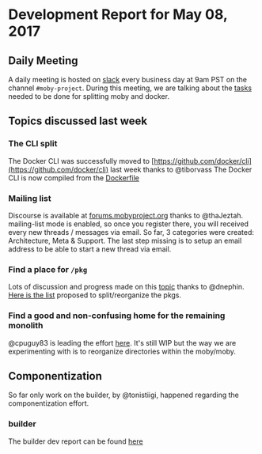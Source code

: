 # Development Report for May 08, 2017

## Daily Meeting

A daily meeting is hosted on [slack](https://dockercommunity.slack.com) every business day at 9am PST on the channel `#moby-project`.
During this meeting, we are talking about the [tasks](https://github.com/moby/moby/issues/32867) needed to be done for splitting moby and docker.

## Topics discussed last week

### The CLI split

The Docker CLI was successfully moved to [https://github.com/docker/cli](https://github.com/docker/cli) last week thanks to @tiborvass
The Docker CLI is now compiled from the [Dockerfile](https://github.com/moby/moby/blob/a762ceace4e8c1c7ce4fb582789af9d8074be3e1/Dockerfile#L248)

### Mailing list

Discourse is available at [forums.mobyproject.org](https://forums.mobyproject.org/) thanks to @thaJeztah. mailing-list mode is enabled, so once you register there, you will received every new threads / messages via email. So far, 3 categories were created: Architecture, Meta & Support. The last step missing is to setup an email address to be able to start a new thread via email.

### Find a place for `/pkg`

Lots of discussion and progress made on this [topic](https://github.com/moby/moby/issues/32989) thanks to @dnephin. [Here is the list](https://gist.github.com/dnephin/35dc10f6b6b7017f058a71908b301d38) proposed to split/reorganize the pkgs.

### Find a good and non-confusing home for the remaining monolith

@cpuguy83 is leading the effort [here](https://github.com/moby/moby/pull/33022). It's still WIP but the way we are experimenting with is to reorganize directories within the moby/moby.

## Componentization

So far only work on the builder, by @tonistiigi, happened regarding the componentization effort.

### builder

The builder dev report can be found [here](builder/2017-05-08.md)

